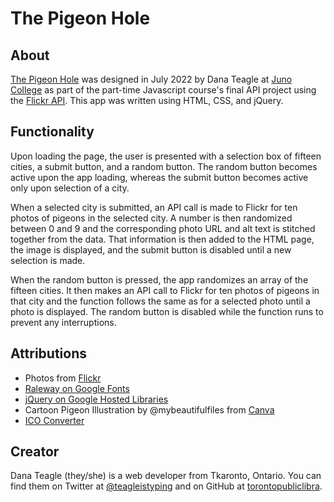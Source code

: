 # The Pigeon Hole

## About

[The Pigeon Hole](https://torontopubliclibra.github.io/pigeon) was designed in July 2022 by Dana Teagle at [Juno College](https://junocollege.com) as part of the part-time Javascript course's final API project using the [Flickr API](https://www.flickr.com/services/api/). This app was written using HTML, CSS, and jQuery.

## Functionality

Upon loading the page, the user is presented with a selection box of fifteen cities, a submit button, and a random button. The random button becomes active upon the app loading, whereas the submit button becomes active only upon selection of a city.

When a selected city is submitted, an API call is made to Flickr for ten photos of pigeons in the selected city. A number is then randomized between 0 and 9 and the corresponding photo URL and alt text is stitched together from the data. That information is then added to the HTML page, the image is displayed, and the submit button is disabled until a new selection is made.

When the random button is pressed, the app randomizes an array of the fifteen cities. It then makes an API call to Flickr for ten photos of pigeons in that city and the function follows the same as for a selected photo until a photo is displayed. The random button is disabled while the function runs to prevent any interruptions.

## Attributions

- Photos from [Flickr](https://www.flickr.com)
- [Raleway on Google Fonts](https://fonts.google.com/specimen/Raleway)
- [jQuery on Google Hosted Libraries](https://developers.google.com/speed/libraries#jquery)
- Cartoon Pigeon Illustration by @mybeautifulfiles from [Canva](https://canva.com)
- [ICO Converter](https://www.icoconverter.com/index.php)

## Creator

Dana Teagle (they/she) is a web developer from Tkaronto, Ontario. You can find them on Twitter at [@teagleistyping](https://twitter.com/teagleistyping) and on GitHub at [torontopubliclibra](https://github.com/torontopublicibra).

